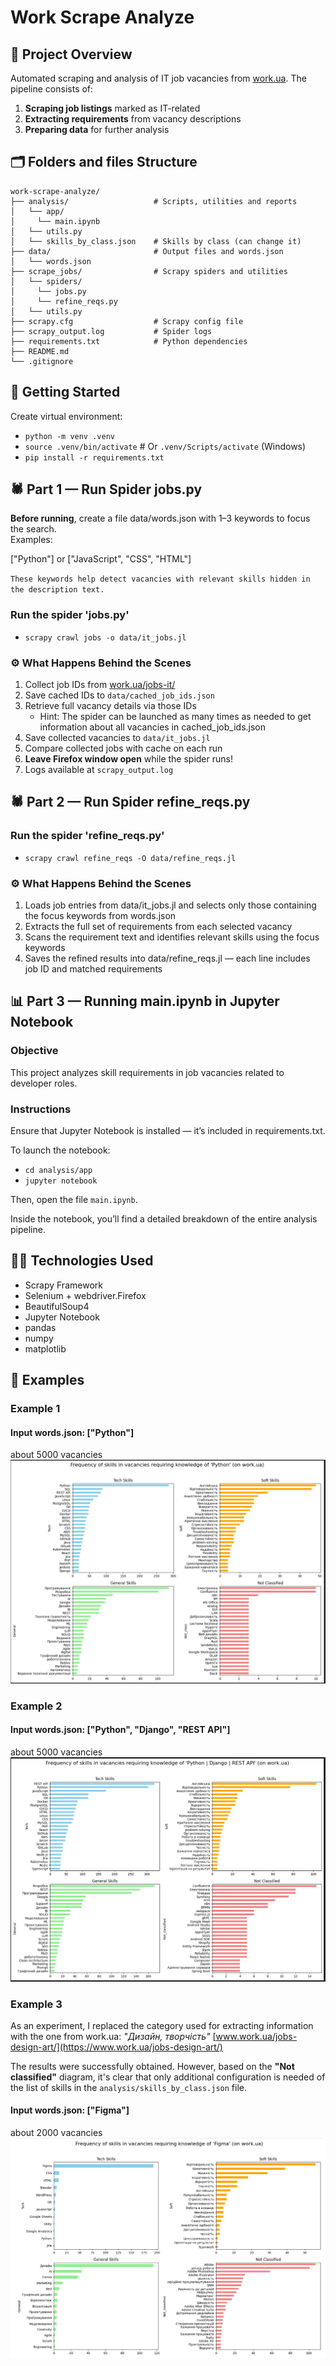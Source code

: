 # Work Scrape Analyze

## 📌 Project Overview
Automated scraping and analysis of IT job vacancies from [work.ua](https://work.ua/jobs-it/). The pipeline consists of:

1. **Scraping job listings** marked as IT-related
2. **Extracting requirements** from vacancy descriptions
3. **Preparing data** for further analysis

## 🗂️ Folders and files Structure
```
work-scrape-analyze/
├── analysis/                   # Scripts, utilities and reports
│   └── app/
│     └── main.ipynb
│   └── utils.py
│   └── skills_by_class.json    # Skills by class (can change it)
├── data/                       # Output files and words.json
│   └── words.json
├── scrape_jobs/                # Scrapy spiders and utilities
│   └── spiders/
│     └── jobs.py
│     └── refine_reqs.py
│   └── utils.py          
├── scrapy.cfg                  # Scrapy config file
├── scrapy_output.log           # Spider logs
├── requirements.txt            # Python dependencies
├── README.md             
└── .gitignore            
```


## 🚀 Getting Started

Create virtual environment:

*    `python -m venv .venv`
*    `source .venv/bin/activate`  # Or `.venv/Scripts/activate` (Windows)
*    `pip install -r requirements.txt`


## 🕷️ Part 1 — Run Spider jobs.py

**Before running**, create a file data/words.json with 1–3 keywords to focus the search. <br>
Examples:

["Python"]   or  ["JavaScript", "CSS", "HTML"]

`These keywords help detect vacancies with relevant skills hidden in the description text.`

### Run the spider 'jobs.py'

* `scrapy crawl jobs -o data/it_jobs.jl`

### ⚙️ What Happens Behind the Scenes

1. Collect job IDs from [work.ua/jobs-it/](https://work.ua/jobs-it)
2. Save cached IDs to `data/cached_job_ids.json`
3. Retrieve full vacancy details via those IDs
    * Hint: The spider can be launched as many times as needed to get 
   information about all vacancies in cached_job_ids.json
4. Save collected vacancies to `data/it_jobs.jl`
5. Compare collected jobs with cache on each run
6. **Leave Firefox window open** while the spider runs!
7. Logs available at `scrapy_output.log`

## 🕷️ Part 2 — Run Spider refine_reqs.py

### Run the spider 'refine_reqs.py'

* `scrapy crawl refine_reqs -O data/refine_reqs.jl`

### ⚙️ What Happens Behind the Scenes

1. Loads job entries from data/it_jobs.jl and selects only those containing the focus keywords from words.json
2. Extracts the full set of requirements from each selected vacancy
3. Scans the requirement text and identifies relevant skills using the focus keywords
4. Saves the refined results into data/refine_reqs.jl — each line includes job ID and matched requirements

## 📊 Part 3 — Running main.ipynb in Jupyter Notebook

### Objective

This project analyzes skill requirements in job vacancies related to developer roles.

### Instructions

Ensure that Jupyter Notebook is installed — it’s included in requirements.txt.

To launch the notebook:

* `cd analysis/app`
* `jupyter notebook`

Then, open the file `main.ipynb`.

Inside the notebook, you’ll find a detailed breakdown of the entire analysis pipeline.

## 🧑‍💻 Technologies Used

* Scrapy Framework
* Selenium + webdriver.Firefox
* BeautifulSoup4
* Jupyter Notebook
* pandas
* numpy
* matplotlib


## 📎 Examples

### Example 1
#### Input words.json: ["Python"]
about 5000 vacancies
![only_py.png](only_py.png)

### Example 2
#### Input words.json: ["Python", "Django", "REST API"]
about 5000 vacancies
![3_skills.png](3_skills.png)

### Example 3
As an experiment, I replaced the category used for extracting 
information with the one from work.ua: _"Дизайн, творчість"_ [www.work.ua/jobs-design-art/](https://www.work.ua/jobs-design-art/)

The results were successfully obtained. However, based on 
the **"Not classified"** diagram, it's clear that only additional configuration 
is needed of the list of skills in the `analysis/skills_by_class.json` file.

#### Input words.json: ["Figma"]
about 2000 vacancies
![exp.png](exp.png)
